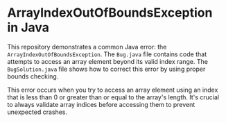 # ArrayIndexOutOfBoundsException in Java

This repository demonstrates a common Java error: the `ArrayIndexOutOfBoundsException`.  The `Bug.java` file contains code that attempts to access an array element beyond its valid index range.  The `BugSolution.java` file shows how to correct this error by using proper bounds checking. 

This error occurs when you try to access an array element using an index that is less than 0 or greater than or equal to the array's length.   It's crucial to always validate array indices before accessing them to prevent unexpected crashes. 